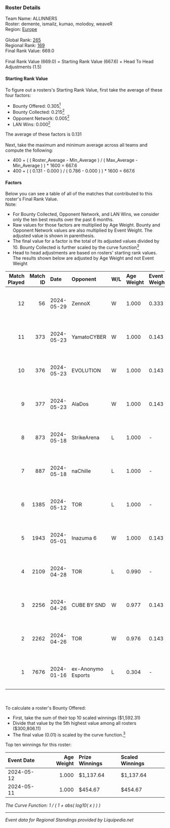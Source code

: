 ### Roster Details<br />
Team Name: ALLINNERS<br />
Roster: demente, ismailz, kumao, molodoy, weaveR<br />
Region: [Europe]( ../standings_europe.md)<br />
<br />
Global Rank: [265](../standings_global.md)<br />
Regional Rank: [169]( ../standings_europe.md)<br />
Final Rank Value:  669.0<br />
<br />
Final Rank Value (669.0) = Starting Rank Value (667.6) + Head To Head Adjustments (1.5)<br />

#### Starting Rank Value<br />
To figure out a rosters's Starting Rank Value, first take the average of these four factors:<br />
- Bounty Offered: 0.305[<sup>1</sup>](#table2)
- Bounty Collected: 0.215[<sup>2</sup>](#table1)
- Opponent Network: 0.005[<sup>2</sup>](#table1)
- LAN Wins: 0.000[<sup>2</sup>](#table1)

The average of these factors is 0.131<br />
<br />
Next, take the maximum and minimum average across all teams and compute the following:<br />
- 400 + ( ( Roster_Average - Min_Average ) / ( Max_Average - Min_Average ) ) * 1600 = 667.6
- 400 + ( ( 0.131 - 0.000 ) / ( 0.786 - 0.000 ) ) * 1600 = 667.6


#### Factors<br />
Below you can see a table of all of the matches that contributed to this roster's Final Rank Value.<br />
Note:<br />

- For Bounty Collected, Opponent Network, and LAN Wins, we consider only the ten best results over the past 6 months.
- Raw values for those factors are multiplied by Age Weight. Bounty and Opponent Network values are also multiplied by Event Weight. The adjusted value is shown in parenthesis.
- The final value for a factor is the total of its adjusted values divided by 10. Bounty Collected is further scaled by the curve function[<sup>3</sup>](#curveFunction)
- Head to head adjustments are based on rosters' starting rank values. The results shown below are adjusted by Age Weight and not Event Weight
<span id="table1"></span><br />


| Match Played | Match ID | Date       | Opponent           | W/L | Age Weight | Event Weight | Bounty Collected | Opponent Network | LAN Wins  | H2H Adj. | Roster                                     |
| -: | -: | :- | :- | :- | :- | :- | :- | :- | :- | -: | :- |
|           12 |       56 | 2024-05-29 | ZennoX             | W   | 1.000      | 0.333        | 0.000 (0.000)    | 0.000 (0.000)    | 0 (0.000) |     5.71 | demente, ismailz, kumao, molodoy, weaveR   |
|           11 |      373 | 2024-05-23 | YamatoCYBER        | W   | 1.000      | 0.143        | 0.000 (0.000)    | 0.000 (0.000)    | 0 (0.000) |     6.33 | demente, kumao, molodoy, singulier, wEAVER |
|           10 |      376 | 2024-05-23 | EVOLUTION          | W   | 1.000      | 0.143        | 0.000 (0.000)    | 0.110 (0.016)    | 0 (0.000) |     6.78 | demente, kumao, molodoy, singulier, wEAVER |
|            9 |      377 | 2024-05-23 | AlaDos             | W   | 1.000      | 0.143        | 0.000 (0.000)    | 0.055 (0.008)    | 0 (0.000) |    10.14 | demente, kumao, molodoy, singulier, wEAVER |
|            8 |      873 | 2024-05-18 | StrikeArena        | L   | 1.000      | -            | -                | -                | -         |   -21.58 | d1aszz, demente, kumao, molodoy, weaveR    |
|            7 |      887 | 2024-05-18 | naChille           | L   | 1.000      | -            | -                | -                | -         |   -17.63 | d1aszz, demente, kumao, molodoy, weaveR    |
|            6 |     1385 | 2024-05-12 | TOR                | L   | 1.000      | -            | -                | -                | -         |   -10.63 | d1aszz, demente, kumao, molodoy, weaveR    |
|            5 |     1943 | 2024-05-01 | Inazuma 6          | W   | 1.000      | 0.143        | 0.000 (0.000)    | 0.000 (0.000)    | 0 (0.000) |     5.02 | d1aszz, demente, kumao, molodoy, weaveR    |
|            4 |     2109 | 2024-04-28 | TOR                | L   | 0.990      | -            | -                | -                | -         |   -11.56 | d1aszz, demente, kumao, molodoy, weaveR    |
|            3 |     2256 | 2024-04-26 | CUBE BY SND        | W   | 0.977      | 0.143        | 0.002 (0.000)    | 0.027 (0.004)    | 0 (0.000) |    13.39 | d1aszz, demente, kumao, molodoy, weaveR    |
|            2 |     2262 | 2024-04-26 | TOR                | W   | 0.976      | 0.143        | 0.014 (0.002)    | 0.196 (0.027)    | 0 (0.000) |    19.47 | d1aszz, demente, kumao, molodoy, weaveR    |
|            1 |     7676 | 2024-01-16 | ex-Anonymo Esports | L   | 0.304      | -            | -                | -                | -         |    -3.97 | alkarenn, demente, ismailz, kumao, wEAVER  |

<br />
<span id="table2"></span><br />
To calculate a roster's Bounty Offered:<br />

- First, take the sum of their top 10 scaled winnings ($1,592.31)
- Divide that value by the 5th highest value among all rosters ($300,806.11)
- The final value (0.01) is scaled by the curve function.[<sup>3</sup>](#curveFunction)

Top ten winnings for this roster:<br />

| Event Date | Age Weight | Prize Winnings | Scaled Winnings |
| :- | -: | :- | :- |
| 2024-05-12 |      1.000 | $1,137.64      | $1,137.64       |
| 2024-05-11 |      1.000 | $454.67        | $454.67         |


<span id="curveFunction"></span>_The Curve Function: 1 / ( 1 + abs( log10( x ) ) )_<br />

---
_Event data for Regional Standings provided by Liquipedia.net_<br />
